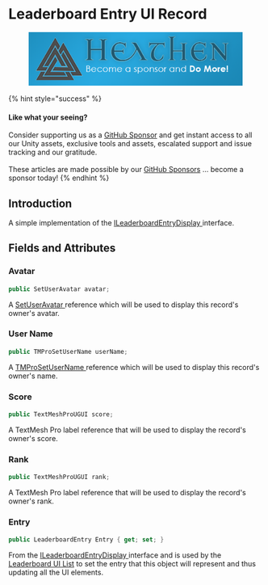 # Leaderboard Entry UI Record

<figure><img src="../../../../.gitbook/assets/512x128 Sponsor Banner.png" alt="Become a sponsor and Do More"><figcaption></figcaption></figure>

{% hint style="success" %}
#### Like what your seeing?

Consider supporting us as a [GitHub Sponsor](../../../../company/become-a-sponsor.md) and get instant access to all our Unity assets, exclusive tools and assets, escalated support and issue tracking and our gratitude.\
\
These articles are made possible by our [GitHub Sponsors](https://github.com/sponsors/heathen-engineering) ... become a sponsor today!
{% endhint %}

## Introduction

A simple implementation of the [ILeaderboardEntryDisplay ](../interfaces/ileaderboardentrydisplay.md)interface.

## Fields and Attributes

### Avatar

```csharp
public SetUserAvatar avatar;
```

A [SetUserAvatar ](set-user-avatar.md)reference which will be used to display this record's owner's avatar.

### User Name

```csharp
public TMProSetUserName userName;
```

A [TMProSetUserName ](set-user-name.md)reference which will be used to display this record's owner's name.

### Score

```csharp
public TextMeshProUGUI score;
```

A TextMesh Pro label reference that will be used to display the record's owner's score.

### Rank

```csharp
public TextMeshProUGUI rank;
```

A TextMesh Pro label reference that will be used to display the record's owner's rank.

### Entry

```csharp
public LeaderboardEntry Entry { get; set; }
```

From the [ILeaderboardEntryDisplay ](../interfaces/ileaderboardentrydisplay.md)interface and is used by the [Leaderboard UI List](leaderboard-ui-list.md) to set the entry that this object will represent and thus updating all the UI elements.
